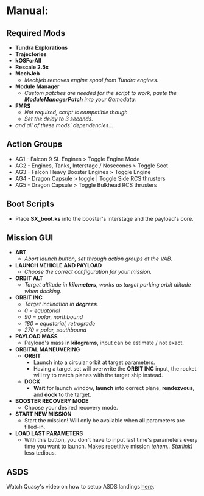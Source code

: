 
# Manual:

## **Required Mods**
- **Tundra Explorations**
- **Trajectories**
- **kOSForAll**
- **Rescale 2.5x**
- **MechJeb**
	- _Mechjeb removes engine spool from Tundra engines._
- **Module Manager**
	- _Custom patches are needed for the script to work, paste the **ModuleManagerPatch** into your Gamedata._
- **FMRS**
	- _Not required, script is compatible though._
	- _Set the delay to 3 seconds._
- _and all of these mods' dependencies..._

## Action Groups
- AG1 - Falcon 9 SL Engines > Toggle Engine Mode
- AG2 - Engines, Tanks, Interstage / Nosecones > Toggle Soot
- AG3 - Falcon Heavy Booster Engines > Toggle Engine
- AG4 - Dragon Capsule > toggle | Toggle Side RCS thrusters
- AG5 - Dragon Capsule > Toggle Bulkhead RCS thrusters

## **Boot Scripts**
- Place **SX_boot.ks** into the booster's interstage and the payload's core.
	
## **Mission GUI**
- **ABT**
	- _Abort launch button, set through action groups at the VAB._
- **LAUNCH VEHICLE AND PAYLOAD**
	- _Choose the correct configuration for your mission._
- **ORBIT ALT**
	- _Target altitude in **kilometers**, works as target parking orbit alitude when docking._
- **ORBIT INC**
	- _Target inclination in **degrees**._
	-  _0 = equatorial_
	- _90 = polar, northbound_
	- _180 = equatorial, retrograde_
	- _270 = polar, southbound_
- **PAYLOAD MASS**
	- Payload's mass in **kilograms**, input can be estimate / not exact.
- **ORBITAL MANEUVERING**
	- **ORBIT**
		- Launch into a circular orbit at target parameters.
		- Having a target set will overwrite the **ORBIT INC** input, the rocket will try to match planes with the target ship instead.
	- **DOCK**
		- **Wait** for launch window, **launch** into correct plane, **rendezvous**, and **dock** to the target.
- **BOOSTER RECOVERY MODE**
	- Choose your desired recovery mode.
- **START NEW MISSION**
	- Start the mission! Will only be available when all parameters are filled-in.
- **LOAD LAST PARAMETERS**
	- With this button, you don't have to input last time's parameters every time you want to launch. Makes repetitive mission _(ehem.. Starlink)_ less tedious.


## ASDS
Watch Quasy's video on how to setup ASDS landings [here](https://youtu.be/nxGF1jf14Lo).
